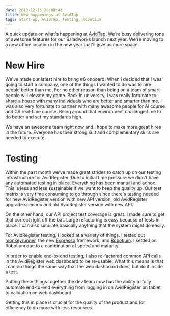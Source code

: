 ```yaml
---
date: 2013-12-15 20:08:43
title: New happenings at AvidTap
tags: Start-up, AvidTap, Testing, Robotium
---
```

A quick update on what's happening at [AvidTap][1]. We're busy delivering tons
of awesome features for our Saladworks launch next year. We're moving to a new
office location in the new year that'll give us more space.


# New Hire

We've made our latest hire to bring #6 onboard. When I decided that I was
going to start a company, one of the things I wanted to do was to hire people
better than me. For no other reason than being on a team of smart people will
elevate my game. Back in university, I was really fortunate to share a house
with many individuals who are better and smarter than me. I was also very
fortunate to partner with many awesome people for AI course and CS real-time
course. Being around that environment challenged me to do better and set my
standards high.

We have an awesome team right now and I hope to make more great hires in the
future. Everyone has their strong suit and complementary skills are needed to
execute.


# Testing

Within the past month we've made great strides to catch up on our testing
infrastructure for AvidRegister. Due to initial time pressure we didn't have any
automated testing in place. Everything has been manual and adhoc. This is less
and less sustainable if we want to keep the quality up. Our test matrix is very
time consuming to go through since there's testing needed for new AvidRegister
version with new API version, old AvidRegister upgrade scenario and old
AvidRegister version with new API.

On the other hand, our API project test coverage is great. I made sure to get
that correct right off the bat. Large refactoring is easy because of tests in
place. I can also simulate basically anything that the system might do easily.

For AvidRegister testing, I looked at a variety of things. I tested out
[monkeyrunner][2], the new [Espresso][3] framework, and [Robotium][4]. I settled
on Robotium due to a combination of speed and maturity.

In order to enable end-to-end testing, I also re-factored common API calls in
the AvidRegister web dashboard to be re-usable. What this means is that I can do
things the same way that the web dashboard does, but do it inside a test.

Putting these things together the dev team now has the ability to fully automate
end-to-end everything from logging in on AvidRegister on tablet to validation on
web dashboard.

Getting this in place is crucial for the quality of the product and for
efficiency to do more with less resources.

  [1]: http://avidtap.com
  [2]: https://developer.android.com/tools/help/monkeyrunner_concepts.html
  [3]: https://code.google.com/p/android-test-kit/wiki/Espresso
  [4]: http://code.google.com/p/robotium/
